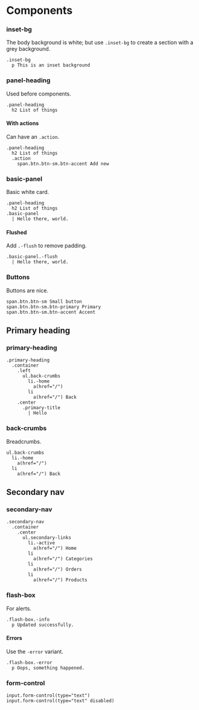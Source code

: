 # Components

### inset-bg

The body background is white; but use `.inset-bg` to create a section with a grey background.

```example.jade
.inset-bg
  p This is an inset background
```

### panel-heading

Used before components.

```example.jade
.panel-heading
  h2 List of things
```

#### With actions
Can have an `.action`.

```example.jade
.panel-heading
  h2 List of things
  .action
    span.btn.btn-sm.btn-accent Add new
```

### basic-panel

Basic white card.

```example.jade
.panel-heading
  h2 List of things
.basic-panel
  | Hello there, world.
```

#### Flushed
Add `.-flush` to remove padding.

```example.jade
.basic-panel.-flush
  | Hello there, world.
```
### Buttons

Buttons are nice.

```example.jade
span.btn.btn-sm Small button
span.btn.btn-sm.btn-primary Primary
span.btn.btn-sm.btn-accent Accent
```

## Primary heading

### primary-heading

```example.jade
.primary-heading
  .container
    .left
      ul.back-crumbs
        li.-home
          a(href="/")
        li
          a(href="/") Back
    .center
      .primary-title
        | Hello
```

### back-crumbs
Breadcrumbs.

```example.jade
ul.back-crumbs
  li.-home
    a(href="/")
  li
    a(href="/") Back
```

## Secondary nav

### secondary-nav

```example.jade
.secondary-nav
  .container
    .center
      ul.secondary-links
        li.-active
          a(href="/") Home
        li
          a(href="/") Categories
        li
          a(href="/") Orders
        li
          a(href="/") Products
```

### flash-box
For alerts.

```example.jade
.flash-box.-info
  p Updated successfully.
```

#### Errors
Use the `-error` variant.

```example.jade
.flash-box.-error
  p Oops, something happened.
```

### form-control

```example.jade
input.form-control(type="text")
input.form-control(type="text" disabled)
```
